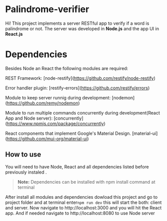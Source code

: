 #  Palindrome-verifier

Hi! This project implements a server RESTful app to verify if a word is palindrome or not.  The server was developed in **Node.js** and the app UI in **React.js**


# Dependencies

Besides Node an React the following modules are required:

REST Framework: \[node-restify\](https://github.com/restify/node-restify)

Error handler plugin: \[restify-errors\](https://github.com/restify/errors)

Module to keep server runnig during development: \[nodemon\](https://github.com/remy/nodemon)

Module to run multiple commands concurrently during development(React App and Node server): \[concurrently\](https://www.npmjs.com/package/concurrently)

React components that implement Google's Material Design. \[material-ui\](https://github.com/mui-org/material-ui)

## How to use

You will need to have Node, React and all dependencies listed before previously instaled .

> **Note:** Dependencies can be installed with npm install command at terminal

After install all modules and dependencies dowload this project and go to project folder and at terminal enter`npm run dev` this will start the both: client and server.
Now navigate to http://localhost:3000 and you will hit the React app.
And if needed navigate to http://localhost:8080 to use Node server
